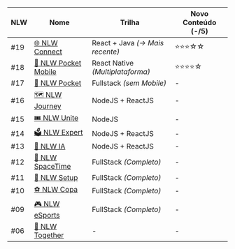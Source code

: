 <div align="center">

| NLW | Nome | Trilha | Novo Conteúdo (-/5) |
|-----|----------------|---------------------------|----------------|
| #19 | [🌐 NLW Connect](https://github.com/carlos09v/NLWs_Rocketseat/tree/main/NLWs/19_nlwConnect) | React + Java *(-> Mais recente)* | ⭐⭐⭐☆☆ |
| #18 | [📱 NLW Pocket Mobile](https://github.com/carlos09v/NLWs_Rocketseat/tree/main/NLWs/18_nlwPocketMobile) | React Native *(Multiplataforma)* | ⭐⭐⭐⭐☆ |
| #17 | [🎯 NLW Pocket](https://github.com/carlos09v/NLWs_Rocketseat/tree/main/NLWs/17_nlwPocket) | Fullstack *(sem Mobile)* | - |
| #16 | [🗺️ NLW Journey](https://github.com/carlos09v/NLWs_Rocketseat/tree/main/NLWs/16_nlwJourney) | NodeJS + ReactJS | - |
| #15 | [🎟️ NLW Unite](https://github.com/carlos09v/NLWs_Rocketseat/tree/main/NLWs/15_nlwUnite) | NodeJS | - |
| #14 | [🗳️ NLW Expert](https://github.com/carlos09v/NLWs_Rocketseat/tree/main/NLWs/14_nlwExpert) | NodeJS + ReactJS | - |
| #13 | [🤖 NLW IA](https://github.com/carlos09v/NLWs_Rocketseat/tree/main/NLWs/13_nlwAI_Ignite) | NodeJS + ReactJS | - |
| #12 | [🌌 NLW SpaceTime](https://github.com/carlos09v/NLWs_Rocketseat/tree/main/NLWs/12_nlwSpaceTime_Ignite) | FullStack *(Completo)* | - |
| #11 | [📆 NLW Setup](https://github.com/carlos09v/NLWs_Rocketseat/tree/main/NLWs/11_nlwSetup_Ignite) | FullStack *(Completo)* | - |
| #10 | [⚽ NLW Copa](https://github.com/carlos09v/NLWs_Rocketseat/tree/main/NLWs/10_nlwCopa_Ignite) | FullStack *(Completo)* | - |
| #09 | [🎮 NLW eSports](https://github.com/carlos09v/NLWs_Rocketseat/tree/main/NLWs/9_NLWeSports) | FullStack *(Completo)* | - |
| #06 | [🤝 NLW Together](https://github.com/carlos09v/NLWs_Rocketseat/tree/main/NLWs/6_nlwTogether) | - | - |

</div>
